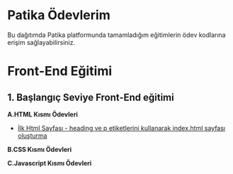 
# Patika Ödevlerim

Bu dağıtımda Patika platformunda tamamladığım eğitimlerin ödev kodlarına erişim sağlayabilirsiniz.

# Front-End Eğitimi
## 1. Başlangıç Seviye Front-End eğitimi
    
 **A.HTML Kısmı Ödevleri**
- [İlk Html Sayfası - heading ve p etiketlerini kullanarak index.html sayfası oluşturma](https://github.com/emregokgedik/patikaOdevlerim/tree/main/FrontEnd%20Yazilim%20Egitimi/1.Baslangic%20Seviye%20FrontEnd%20Yazilim%20Egitimi/1.HTML/%C4%B0lk%20Html%20Sayfas%C4%B1) 
        
 **B.CSS Kısmı Ödevleri**
        
 **C.Javascript Kısmı Ödevleri**
